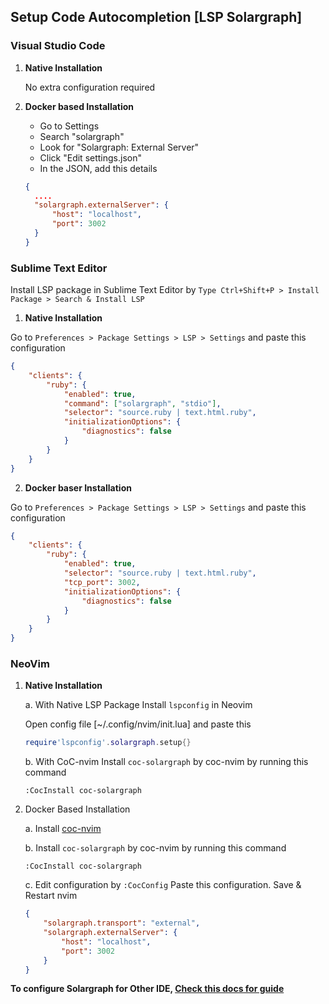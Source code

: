 ## Setup Code Autocompletion [LSP Solargraph]

### Visual Studio Code
1. **Native Installation**
    
    No extra configuration required

2. **Docker based Installation**

    - Go to Settings
    - Search "solargraph"
    - Look for "Solargraph: External Server"
    - Click "Edit settings.json"
    - In the JSON, add this details
    ```json
    {
      ....
      "solargraph.externalServer": {
          "host": "localhost",
          "port": 3002
      }
    }
    ```
### Sublime Text Editor

Install LSP package in Sublime Text Editor by `Type Ctrl+Shift+P > Install Package > Search & Install LSP`

1. **Native Installation**

Go to `Preferences > Package Settings > LSP > Settings` and paste this configuration

```json
{
    "clients": {
        "ruby": {
            "enabled": true,
            "command": ["solargraph", "stdio"],
            "selector": "source.ruby | text.html.ruby",
            "initializationOptions": {
                "diagnostics": false
            }
        }
    }
}
```

2. **Docker baser Installation**

Go to `Preferences > Package Settings > LSP > Settings` and paste this configuration

```json
{
    "clients": {
        "ruby": {
            "enabled": true,
            "selector": "source.ruby | text.html.ruby",
            "tcp_port": 3002,
            "initializationOptions": {
                "diagnostics": false
            }
        }
    }
}
```

### NeoVim

1. **Native Installation**

   a. With Native LSP Package
   Install `lspconfig` in Neovim

   Open config file [~/.config/nvim/init.lua] and paste this
   ```lua
   require'lspconfig'.solargraph.setup{}
   ```

   b. With CoC-nvim
   Install `coc-solargraph` by coc-nvim by running this command
   ```
   :CocInstall coc-solargraph
   ```

2. Docker Based Installation

    a. Install [coc-nvim](https://github.com/neoclide/coc.nvim)

    b. Install `coc-solargraph` by coc-nvim by running this command
    ```
    :CocInstall coc-solargraph
    ``` 
    c. Edit configuration by `:CocConfig`
    Paste this configuration. Save & Restart nvim
    ```json
    {
        "solargraph.transport": "external",
        "solargraph.externalServer": {
            "host": "localhost",
            "port": 3002
        }
    }
    ```

**To configure Solargraph for Other IDE, [Check this docs for guide](https://github.com/castwide/solargraph#using-solargraph)**
